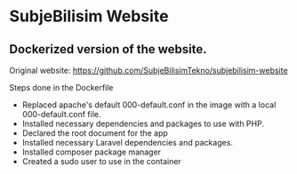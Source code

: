 # SubjeBilisim Website

## Dockerized version of the website.

Original website:
https://github.com/SubjeBilisimTekno/subjebilisim-website

Steps done in the Dockerfile

-   Replaced apache's default 000-default.conf in the image with a local 000-default.conf file.
-   Installed necessary dependencies and packages to use with PHP.
-   Declared the root document for the app
-   Installed necessary Laravel dependencies and packages.
-   Installed composer package manager
-   Created a sudo user to use in the container

